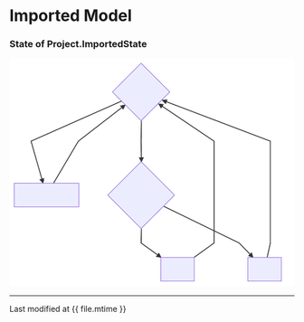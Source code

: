 # Imported Model

### State of Project.ImportedState

![state change](img/imported-state-flow.svg)


[comment]: # (
graph TD
A{Pending} --> B[LimitExceeded]
A --> C{Converting}
C --> D[Ready]
C --> E[Failed]
B --> |Re-upload| A
D --> |Re-upload| A
E --> |Re-upload| A
)

---

Last modified at {{ file.mtime }}

